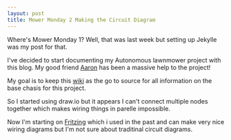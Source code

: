 ```yaml
---
layout: post
title: Mower Monday 2 Making the Circuit Diagram  
---
```


Where's Mower Monday 1? Well, that was last week but setting up Jekylle was my post for that.

I've decided to start documenting my Autonomous lawnmower project with this blog. My good friend [Aaron](https://afchacks.wordpress.com/) has been a massive help to the project!

My goal is to keep this [wiki](https://github.com/kyesh/robot-mower-chassis/wiki) as the go to source for all information on the base chasis for this project.

So I started using draw.io but it appears I can't connect multiple nodes together which makes wiring things in parelle impossible.

Now I'm starting on [Fritzing](http://fritzing.org/home/) which i used in the past and can make very nice wiring diagrams but I'm not sure about traditinal circuit diagrams.


